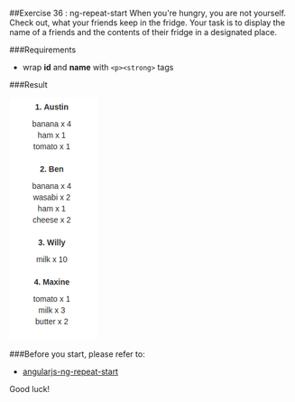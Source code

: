 ##Exercise 36 : ng-repeat-start
When you're hungry, you are not yourself. Check out, what your friends keep in the fridge. Your task is to display the name of a friends and the contents of their fridge in a designated place.

###Requirements
* wrap **id** and **name** with ```<p><strong>``` tags

###Result

![alt text](app/assets/1.png "fridge list")

###Before you start, please refer to:
* [angularjs-ng-repeat-start](https://egghead.io/lessons/angularjs-ng-repeat-start)

Good luck!
